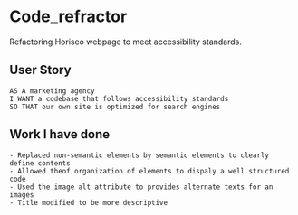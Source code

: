 # Code_refractor
Refactoring Horiseo webpage to meet accessibility standards.


## User Story

```
AS A marketing agency
I WANT a codebase that follows accessibility standards
SO THAT our own site is optimized for search engines
```
## Work I have done

```
- Replaced non-semantic elements by semantic elements to clearly define contents
- Allowed theof organization of elements to dispaly a well structured code
- Used the image alt attribute to provides alternate texts for an images
- Title modified to be more descriptive
